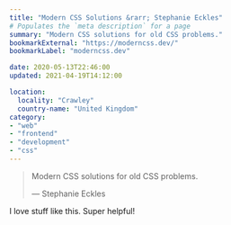 ```yaml
---
title: "Modern CSS Solutions &rarr; Stephanie Eckles"
# Populates the `meta description` for a page
summary: "Modern CSS solutions for old CSS problems."
bookmarkExternal: "https://moderncss.dev/"
bookmarkLabel: "moderncss.dev"

date: 2020-05-13T22:46:00
updated: 2021-04-19T14:12:00

location:
  locality: "Crawley"
  country-name: "United Kingdom"
category:
- "web"
- "frontend"
- "development"
- "css"
---
```


> Modern CSS solutions for old CSS problems.
> <footer>&mdash; Stephanie Eckles</footer>

I love stuff like this. Super helpful!
